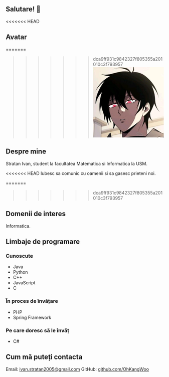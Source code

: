 ## Salutare! 👋

<<<<<<< HEAD
## Avatar
=======
>>>>>>> dca9ff931c9842327f805355a201010c3f793957
![Avatar](images/avatar.jpg)  

## Despre mine
Stratan Ivan, student la facultatea Matematica si Informatica la USM.

<<<<<<< HEAD
Iubesc sa comunic cu oamenii si sa gasesc prieteni noi.

=======
>>>>>>> dca9ff931c9842327f805355a201010c3f793957
## Domenii de interes
Informatica.

## Limbaje de programare
### Cunoscute
- Java
- Python
- C++
- JavaScript
- C
### În proces de învățare
- PHP
- Spring Framework
### Pe care doresc să le învăț
- C#

## Cum mă puteți contacta
Email:  ivan.stratan2005@gmail.com
GitHub: [github.com/OhKangWoo](https://github.com/OhKangWoo) 